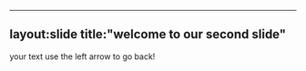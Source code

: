 ----
layout:slide
title:"welcome to our second slide"
-----
your text
use the left arrow to go back!

